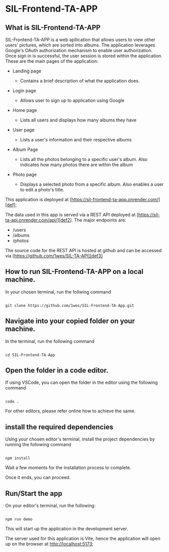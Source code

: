 # SIL-Frontend-TA-APP

## What is SIL-Frontend-TA-APP

SIL-Frontend-TA-APP is a web apllication that allows users to view other users' pictures, which are sorted into albums. The application leverages Google's OAuth authorization 
mechanism to enable user authorization. Once sign in is successful, the user session is stored within the application. These are the main pages of the application:
* Landing page 
    - Contains a brief description of what the application does. 

* Login page
    - Allows user to sign up to application using Google

* Home page
    - Lists all users and displays how many albums they have

* User page
    - Lists a user's information and their respective albums

* Album Page
    - Lists all the photos belonging to a specific user's album. Also indicates how many photos there are within the album

* Photo page
    - Displays a selected photo from a specific album. Also enables a user to edit a photo's title.

This application is deployed at [https://sil-frontend-ta-app.onrender.com/][def];

The data used in this app is served via a REST API deployed at [https://sil-ta-api.onrender.com/api/][def2]. The major endpoints are:
* /users
* /albums
* /photos

The source code for the REST API is hosted at github and can be accessed via [https://github.com/1wes/SIL-TA-API][def3]


[def]: https://sil-frontend-ta-app.onrender.com/
[def2]: https://sil-ta-api.onrender.com/api/
[def3]: https://github.com/1wes/SIL-TA-API


## How to run SIL-Frontend-TA-APP on a local machine.

In your chosen terminal, run the follwing command

```

git clone https://github.com/1wes/SIL-Frontend-TA-App.git
```

## Navigate into your copied folder on your machine.

In the terminal, run the following command

```

cd SIL-Frontend-TA-App
```

## Open the folder in a code editor.

If using VSCode, you can open the folder in the editor using the following command

```

code .
```

For other editors, please refer online how to achieve the same.

## install the required dependencies

Using your chosen editor's terminal, install the project dependencies by running the following command

```

npm install
```

Wait a few moments for the installation process to complete.

Once it ends, you can proceed.

## Run/Start the app

On your editor's terminal, run the following:

```

npm run demo
```

This will start up the application in the development server. 

The server used for this application is Vite, hence the application will open up on the browser at [http://localhost:5173][def4];

[def4]: http://localhost:5173


